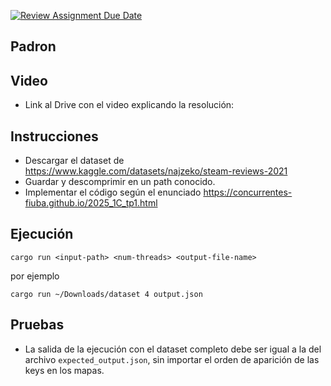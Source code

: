 [![Review Assignment Due Date](https://classroom.github.com/assets/deadline-readme-button-22041afd0340ce965d47ae6ef1cefeee28c7c493a6346c4f15d667ab976d596c.svg)](https://classroom.github.com/a/YzV_0XZo)

Padron
-------


Video
-------
- Link al Drive con el video explicando la resolución: 

Instrucciones
-------------

- Descargar el dataset de https://www.kaggle.com/datasets/najzeko/steam-reviews-2021 
- Guardar y descomprimir en un path conocido.
- Implementar el código según el enunciado https://concurrentes-fiuba.github.io/2025_1C_tp1.html

Ejecución
---------

```
cargo run <input-path> <num-threads> <output-file-name>
```

por ejemplo

```
cargo run ~/Downloads/dataset 4 output.json
```

Pruebas
-------

- La salida de la ejecución con el dataset completo debe ser igual a la del archivo `expected_output.json`, sin importar
  el orden de aparición de las keys en los mapas.

